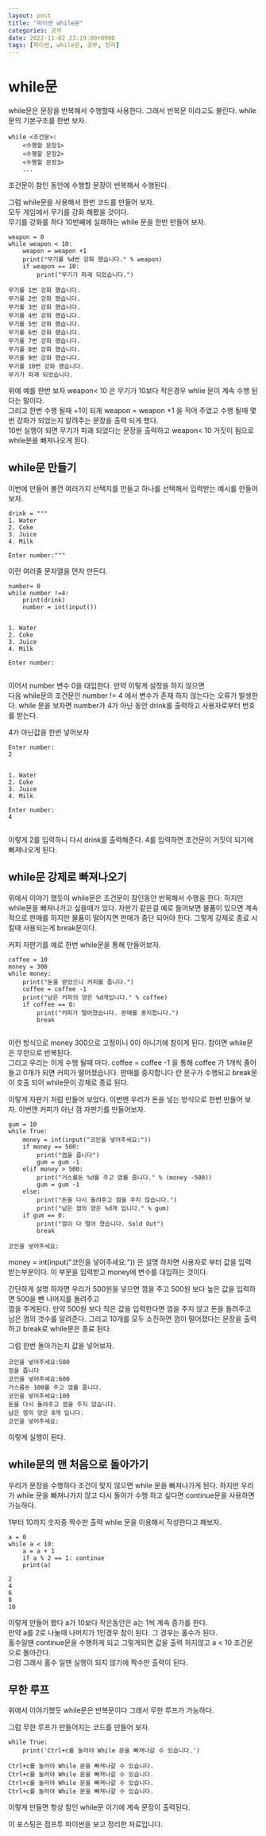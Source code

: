 ```yaml
---
layout: post
title: "파이썬 while문"
categories: 공부
date: 2022-11-02 23:19:00+0900
tags: [파이썬, while문, 공부, 정리]
---
```


# while문

while문은 문장을 반복해서 수행할때 사용한다. 그래서 반복문 이라고도 불린다.
while문의 기본구조를 한번 보자.

```
while <조건문>:
    <수행할 문장1>
    <수행할 문장2>
    <수행할 문장3>
    ...
```

조건문이 참인 동안에 수행할 문장이 반복해서 수행된다.

그럼 while문을 사용해서 한번 코드를 만들어 보자.  
모두 게임에서 무기를 강화 해봤을 것이다.  
무기를 강화를 하다 10번째에 실패하는 while 문을 한번 만들어 보자.

```
weapon = 0
while weapon < 10:
    weapon = weapon +1
    print("무기를 %d번 강화 했습니다." % weapon)
    if weapon == 10:
        print("무기가 파괘 되었습니다.")

무기를 1번 강화 했습니다.
무기를 2번 강화 했습니다.
무기를 3번 강화 했습니다.
무기를 4번 강화 했습니다.
무기를 5번 강화 했습니다.
무기를 6번 강화 했습니다.
무기를 7번 강화 했습니다.
무기를 8번 강화 했습니다.
무기를 9번 강화 했습니다.
무기를 10번 강화 했습니다.
무기가 파괘 되었습니다.
```

위에 예를 한번 보자 weapon< 10 은 무기가 10보다 작은경우 whlie 문이 계속 수행 된다는 말이다.  
그리고 한번 수행 될때 +1이 되게 weapon = weapon +1 을 적어 주었고 수행 될때 몇번 강화가 되었는지 알려주는 문장을 출력 되게 했다.  
10번 실행이 되면 무기가 파괘 되었다는 문장을 출력하고 weapon< 10 거짓이 됨으로 while문을 빠져나오게 된다.

## while문 만들기

이번에 만들어 볼껀 여러가지 선택지를 만들고 하나를 선택해서 입력받는 예시를 만들어보자.

```
drink = """
1. Water
2. Coke
3. Juice
4. Milk

Enter number:"""
```

이런 여러줄 문자열을 먼저 만든다.

```
number= 0
while number !=4:
    print(drink)
    number = int(input())


1. Water
2. Coke
3. Juice
4. Milk

Enter number:
    
```

이어서 number 변수 0을 대입한다. 만약 이렇게 설정을 하지 않으면   
다음 while문의 조건문인 number != 4 에서 변수가 존재 하지 않는다는 오류가 발생한다.
while 문을 보자면 number가 4가 아닌 동안 drink를 출력하고 사용자로부터 번호를 받는다.

4가 아닌값을 한번 넣어보자

```
Enter number:
2


1. Water
2. Coke
3. Juice
4. Milk

Enter number:
4


```

이렇게 2를 입력하니 다시 drink를 출력해준다.
4를 입력하면 조건문이 거짓이 되기에 빠져나오게 된다.


## while문 강제로 빠져나오기

위에서 이야기 했듯이 while문은 조건문이 참인동안 반복해서 수행을 한다.
하지만 while문을 빠져나가고 싶을때가 있다. 
자판기 같은걸 예로 들어보면 물품이 있으면 계속적으로 판매를 하지만 물품이 떨어지면 판매가 중단 되어야 한다.
그렇게 강제로 종료 시킬때 사용되는게 break문이다.

커피 자판기를 예로 한번 while문을 통해 만들어보자.

```
coffee = 10
money = 300
while money:
    print("돈을 받았으니 커피를 줍니다.")
    coffee = coffee -1
    print("남은 커피의 양은 %d개입니다." % coffee)
    if coffee == 0:
        print("커피가 떨어졌습니다. 판매를 중지합니다.")
        break
        
```

이런 방식으로 money 300으로 고정이니 0이 아니기에 참이게 된다. 참이면 while문은 무한으로 반복된다.  
그리고 우리는 이게 수행 될때 마다. coffee = coffee -1 을 통해 coffee 가 1개씩 줄어들고 
0개가 되면 커피가 떨어졌습니다. 판매를 중지합니다 란 문구가 수행되고 break문이 호출 되어 while문이 강제로 종료 된다.  

이렇게 자판기 처럼 만들어 보았다.
이번엔 우리가 돈을 넣는 방식으로 한번 만들어 보자.
이번엔 커피가 아닌 껌 자판기를 만들어보자.

```
gum = 10
while True:
    money = int(input("코인을 넣어주세요:"))
    if money == 500:
        print("껌을 줍니다")
        gum = gum -1
    elif money > 500:
        print("거스름돈 %d를 주고 껌를 줍니다." % (money -500))
        gum = gum -1
    else:
        print("돈을 다시 돌려주고 껌을 주지 않습니다.")
        print("남은 껌의 양은 %d개 입니다." % gum)
    if gum == 0:
        print("껌이 다 떨어 졌습니다. Sold Out")
        break

코인을 넣어주세요:
```

money = int(input("코인을 넣어주세요:")) 은 설명 하자면 사용자로 부터 값을 입력 받는부분이다.
이 부분을 입력받고 money에 변수를 대입하는 것이다.

간단하게 설명 하자면 우리가 500원을 넣으면 껌을 주고 500원 보다 높은 값을 입력하면 500을 뺀 나머지를 돌려주고  
껌을 주게된다. 만약 500원 보다 작은 값을 입력한다면 껌을 주지 않고 돈을 돌려주고 남은 껌의 갯수를 알려준다.
그리고 10개를 모두 소진하면 껌이 떨어졌다는 문장을 출력하고 break로 while문은 종료 된다.

그럼 한번 돌아가는지 값을 넣어보자.

```
코인을 넣어주세요:500
껌을 줍니다
코인을 넣어주세요:600
거스름돈 100를 주고 껌를 줍니다.
코인을 넣어주세요:100
돈을 다시 돌려주고 껌을 주지 않습니다.
남은 껌의 양은 8개 입니다.
코인을 넣어주세요:
```

이렇게 실행이 된다.

## while문의 맨 처음으로 돌아가기

우리가 문장을 수행하다 조건이 맞지 않으면 while 문을 빠져나가게 된다.
하지만 우리가 while 문을 빠져나가지 않고 다시 돌아가 수행 하고 싶다면 continue문을 사용하면  
가능하다.

1부터 10까지 숫자중 짝수만 출력 whlie 문을 이용해서 작성한다고 해보자.

```
a = 0
while a < 10:
    a = a + 1
    if a % 2 == 1: continue
    print(a)
    
2
4
6
8
10
```

이렇게 만들어 봤다
a가 10보다 작은동안은 a는 1씩 계속 증가를 한다.  
만약 a를 2로 나눌때 나머지가 1인경우 참이 된다. 그 경우는 홀수가 된다.  
홀수일땐 continue문을 수행하게 되고 그렇게되면 값을 출력 하지않고 a < 10 조건문으로 돌아간다.  
그럼 그래서 홀수 일땐 실행이 되지 않기에 짝수만 출력이 된다.

## 무한 루프

위에서 이야기했듯 while문은 반복문이다 그래서 무한 루프가 가능하다.

그럼 무한 루프가 만들어지는 코드를 만들어 보자.

```
while True:
    print('Ctrl+c를 눌러야 While 문을 빠져나갈 수 있습니다.')
    
Ctrl+c를 눌러야 While 문을 빠져나갈 수 있습니다.
Ctrl+c를 눌러야 While 문을 빠져나갈 수 있습니다.
Ctrl+c를 눌러야 While 문을 빠져나갈 수 있습니다.
Ctrl+c를 눌러야 While 문을 빠져나갈 수 있습니다.
```

이렇게 만들면 항상 참인 while문 이기에 계속 문장이 출력된다.



이 포스팅은 점프투 파이썬을 보고 정리한 자료입니다.